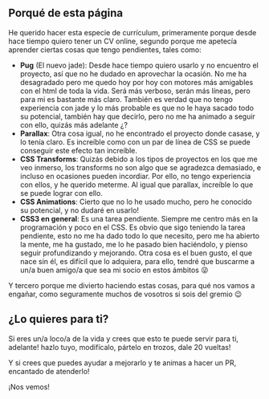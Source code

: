 ## Porqué de esta página

He querido hacer esta especie de currículum, primeramente porque desde hace tiempo quiero tener un CV online, segundo porque me apetecía aprender ciertas cosas que tengo pendientes, tales como:

* **Pug** (El nuevo jade): Desde hace tiempo quiero usarlo y no encuentro el proyecto, así que no he dudado en aprovechar la ocasión. No me ha desagradado pero me quedo hoy por hoy con motores más amigables con el html de toda la vida. Será más verboso, serán más líneas, pero para mi es bastante más claro. También es verdad que no tengo experiencia con jade y lo más probable es que no le haya sacado todo su potencial, también hay que decirlo, pero no me ha animado a seguir con ello, quizás más adelante ¿?
* **Parallax**: Otra cosa igual, no he encontrado el proyecto donde casase, y lo tenía claro. Es increíble como con un par de línea de CSS se puede conseguir este efecto tan increíble.
* **CSS Transforms**: Quizás debido a los tipos de proyectos en los que me veo inmerso, los transforms no son algo que se agradezca demasiado, e incluso en ocasiones pueden incordiar. Por ello, no tengo experiencia con ellos, y he querido meterme. Al igual que parallax, increíble lo que se puede lograr con ello.
* **CSS Animations**: Cierto que no lo he usado mucho, pero he conocido su potencial, y no dudaré en usarlo!
* **CSS3 en general**: Es una tarea pendiente. Siempre me centro más en la programación y poco en el CSS. Es obvio que sigo teniendo la tarea pendiente, esto no me ha dado todo lo que necesito, pero me ha abierto la mente, me ha gustado, me lo he pasado bien haciéndolo, y pienso seguir profundizando y mejorando. Otra cosa es el buen gusto, el que nace sin él, es difícil que lo adquiera, para ello, tendré que buscarme a un/a buen amigo/a que sea mi socio en estos ámbitos :stuck_out_tongue_winking_eye:

Y tercero porque me divierto haciendo estas cosas, para qué nos vamos a engañar, como seguramente muchos de vosotros si sois del gremio :wink:

## ¿Lo quieres para ti?

Si eres un/a loco/a de la vida y crees que esto te puede servir para ti, adelante! hazlo tuyo, modifícalo, pártelo en trozos, dale 20 vueltas!

Y si crees que puedes ayudar a mejorarlo y te animas a hacer un PR, encantado de atenderlo!

¡Nos vemos!
